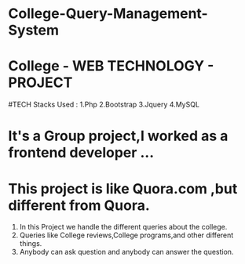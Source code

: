 # College-Query-Management-System
# College - WEB TECHNOLOGY - PROJECT
#TECH Stacks Used :
1.Php
2.Bootstrap
3.Jquery
4.MySQL
# It's a Group project,I worked as a frontend developer ...
# This project is like Quora.com ,but different from Quora.
 1) In this Project we handle the different queries about the college.
 2) Queries like College reviews,College programs,and other different things.
 3) Anybody can ask question and anybody can answer the question.

